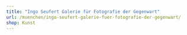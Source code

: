 ```yaml
---
title: "Ingo Seufert Galerie für Fotografie der Gegenwart"
url: /muenchen/ingo-seufert-galerie-fuer-fotografie-der-gegenwart/
shop: Kunst
---
```

